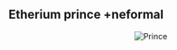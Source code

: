 ## Etherium prince +neformal

<p align="center">
  <img src="https://i.pinimg.com/564x/73/c3/17/73c317866b1e29e2acdd53cb2f681300.jpg" alt="Prince" />
</p>
